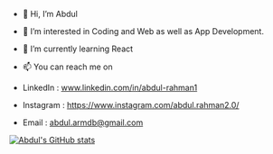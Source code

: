 - 👋 Hi, I’m Abdul 

- 👀 I’m interested in Coding and Web as well as App Development. 
- 🌱 I’m currently learning React
- 📫 You can reach me on 
- LinkedIn  : www.linkedin.com/in/abdul-rahman1
- Instagram : https://www.instagram.com/abdul.rahman2.0/
- Email : abdul.armdb@gmail.com

[![Abdul's GitHub stats](https://github-readme-stats.vercel.app/api?username=87abdul)](https://github.com/anuraghazra/github-readme-stats)
<!---
87abdul/87abdul is a ✨ special ✨ repository because its `README.md` (this file) appears on your GitHub profile.
You can click the Preview link to take a look at your changes.
--->
